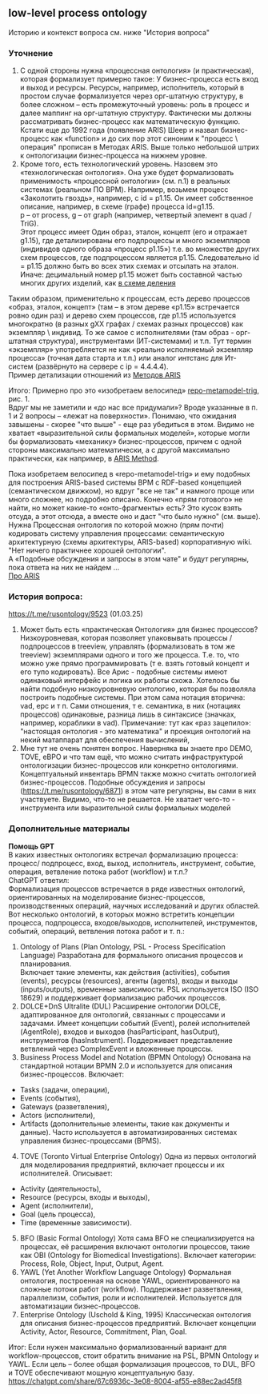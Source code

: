 ## low-level process ontology
Историю и контекст вопроса см. ниже "История вопроса"
### Уточнение
1. С одной стороны нужна «процессная онтология» (и практическая), которая формализует примерно такое: 
У бизнес-процесса есть вход и выход и ресурсы. Ресурсы, например, исполнитель, который в простом случае формализуется через орг-штатную структуру, в более сложном – есть промежуточный уровень: роль в процесс и далее маппинг на орг-штатную структуру. 
Фактически мы должны рассматривать бизнес-процесс как математическую функцию. Кстати еще до 1992 года (появление ARIS) Шеер и назвал бизнес-процесс как «function» и до сих пор этот синоним к "процесс \ операция" прописан в Методах ARIS. 
Выше только небольшой штрих к онтологизации бизнес-процесса на нижнем уровне.
2. Кроме того, есть технологический уровень. Назовем это «технологическая онтология». Она уже будет формализовать применимость «процессной онтологии» (см. п.1) в реальных системах (реальном ПО BPM). Например, возьмем процесс «Заколотить гвоздь», например, с id = p1.15. Он имеет собственное описание, например, в схеме (графе) процесса id=g1.15.  
p – от process, g – от graph (например, четвертый элемент в quad / TriG).  
Этот процесс имеет Один образ, эталон, концепт (его и отражает g1.15), где детализированы его подпроцессы и много экземпляров (индивидов одного образа «процесс p1.15») т.е. во множестве других схем процессов, где подпроцессом является p1.15. Следовательно id = p1.15 должно быть во всех этих схемах и отсылать на эталон. Иначе: децимальный номер p1.15 может быть составной частью многих других изделий, как [в схеме деления](https://github.com/bpmbpm/SemanticBPM/wiki/%D0%9C%D0%B5%D1%82%D0%B0%D0%BC%D0%BE%D0%B4%D0%B5%D0%BB%D1%8C-%D0%BF%D1%80%D0%BE%D1%86%D0%B5%D1%81%D1%81%D0%BE%D0%B2#3-%D0%BE%D1%82%D0%BA%D1%83%D0%B4%D0%B0-%D0%BD%D0%BE%D0%B3%D0%B8--%D1%83%D1%88%D0%B8-%D1%80%D0%B0%D1%81%D1%82%D1%83%D1%82-%D1%81%D0%B2%D0%BE%D0%B9--%D1%87%D1%83%D0%B6%D0%BE%D0%B9-%D1%87%D0%B8%D1%82%D0%B0%D1%82%D1%8C-%D0%BE%D0%BF%D1%86%D0%B8%D0%BE%D0%BD%D0%B0%D0%BB%D1%8C%D0%BD%D0%BE-%D0%B8%D0%BC%D0%B5%D0%B5%D1%82-%D0%BE%D0%B1%D0%B7%D0%BE%D1%80%D0%BD%D0%BE%D0%B5-%D0%B7%D0%BD%D0%B0%D1%87%D0%B5%D0%BD%D0%B8%D0%B5)

Таким образом, применительно к процессам, есть дерево процессов «образ, эталон, концепт» (там – в этом дереве «p1.15» встречается ровно один раз) и дерево схем процессов, где p1.15 используется многократно (в разных gXX графах / схемах разных процессов) как экземпляр \ индивид. То же самое с исполнителями (там образ - орг-штатная структура), инструментами (ИТ-системами) и т.п.
Тут термин «экземпляр» употребляется не как «реально исполняемый экземпляр процесса» (точная дата старта и т.п.) или аналог интстанс для Ит-систем (развёрнуто на сервере с ip = 4.4.4.4).  
Пример детализации отношений из [Методов ARIS](https://docs.aris.com/10.0.27.0/yay-method-reference/en/#/home/494393/en/1) 

Итого: Примерно про это «изобретаем велосипед» [repo-metamodel-trig](
https://github.com/bpmbpm/SemanticBPM/wiki/%D0%9C%D0%B5%D1%82%D0%B0%D0%BC%D0%BE%D0%B4%D0%B5%D0%BB%D1%8C-%D0%BF%D1%80%D0%BE%D1%86%D0%B5%D1%81%D1%81%D0%BE%D0%B2#repo-metamodel-trig), рис. 1.  
Вдруг мы не заметили и «до нас все придумали»? Вроде указанные в п. 1 и 2 вопросы – «лежат на поверхности». Понимаю, что ожидания завышены - скорее "что выше"  - еще раз убедиться в этом. 
Видимо не хватает «выразительной силы формальных моделей», которые могли бы формализовать «механику» бизнес-процессов, причем с одной стороны максимально математически, а с другой максимально практически, как например, в [ARIS Method](https://github.com/bpmbpm/doc/tree/main/BPM/ARIS/SCHEER/BASE). 

Пока изобретаем велосипед в «repo-metamodel-trig» и ему подобных для построения ARIS-based системы BPM c RDF-based концепцией (семантическом движком), но вдруг "все не так" и намного проще или много сложнее, но подробно описано. Конечно «прям готового» не найти, но может какие-то «онто-фрагменты» есть? Это кусок взять отсуда, а этот отсюда, а вместе оно и даст "что было нужно" (см. выше). 
Нужна Процессная онтология по которой можно (прям почти) кодировать систему управления процессами: семантическую архитектурную (схемы архитектуры, ARIS-based) корпоративную wiki. "Нет ничего практичнее хорошей онтологии".  
А «Подобные обсуждения и запросы в этом чате" и будут регулярны, пока ответа на них не найдем …  
[Про ARIS](https://github.com/bpmbpm/doc/blob/main/BPM/ARIS/history.md)

### История вопроса:
https://t.me/rusontology/9523 (01.03.25)
1. Может быть есть «практическая Онтология» для бизнес процессов? Низкоуровневая, которая позволяет упаковывать процессы / подпроцессов в treeview, управлять (формализовать в том же treeview) экземплярами одного и того же процесса. Т.е. то, что можно уже прямо программировать (т е. взять готовый концепт и его тупо кодировать). Все Арис - подобные системы имеют одинаковый интерфейс и логика их работы схожа. 
Хотелось бы найти подобную низкоуровневую онтологию, которая бы позволяла построить подобные системы. При этом сама нотация вторична: vad, epc и т п. 
Сами отношения, т е. семантика, в них (нотациях процессов) одинаковые, разница лишь в синтаксисе (значках, например, кораблики в vad).
Примечание: тут как «раз зацепило»: "настоящая онтология - это математика" и проекция онтологий на некий матаппарат для обеспечения вычислений,
2. Мне тут не очень понятен вопрос. Наверняка вы знаете про DEMO, TOVE, eBPO и что там ещё, что можно считать инфраструктурой онтологизации бизнес-процессов или конкретно онтологиями. Концептуальный инвентарь BPMN также можно считать онтологией бизнес-процессов. Подобные обсуждения и запросы (https://t.me/rusontology/6871) в этом чате регулярны, вы сами в них участвуете. Видимо, что-то не решается.
Не хватает чего-то - инструмента или выразительной силы формальных моделей

### Дополнительные материалы
**Помощь GPT**  
В каких известных онтологиях встречал формализацию процесса: процесс/ подпроцесс, вход, выход, исполнитель, инструмент, событие, операция, ветвление потока работ (workflow) и т.п.?  
ChatGPT ответил:  
Формализация процессов встречается в ряде известных онтологий, ориентированных на моделирование бизнес-процессов, производственных операций, научных исследований и других областей. Вот несколько онтологий, в которых можно встретить концепции процесса, подпроцесса, входов/выходов, исполнителей, инструментов, событий, операций, ветвления потока работ и т. п.:

1. Ontology of Plans (Plan Ontology, PSL - Process Specification Language)
Разработана для формального описания процессов и планирования.  
Включает такие элементы, как действия (activities), события (events), ресурсы (resources), агенты (agents), входы и выходы (inputs/outputs), временные зависимости.
PSL используется ISO (ISO 18629) и поддерживает формализацию рабочих процессов.
2. DOLCE+DnS Ultralite (DUL)
Расширение онтологии DOLCE, адаптированное для онтологий, связанных с процессами и задачами.
Имеет концепции событий (Event), ролей исполнителей (AgentRole), входов и выходов (hasParticipant, hasOutput), инструментов (hasInstrument).
Поддерживает представление ветвлений через ComplexEvent и вложенные процессы.
3. Business Process Model and Notation (BPMN Ontology)
Основана на стандартной нотации BPMN 2.0 и используется для описания бизнес-процессов. Включает:
- Tasks (задачи, операции),
- Events (события),
- Gateways (разветвления),
- Actors (исполнители),
- Artifacts (дополнительные элементы, такие как документы и данные).
Часто используется в автоматизированных системах управления бизнес-процессами (BPMS).
4. TOVE (Toronto Virtual Enterprise Ontology)
Одна из первых онтологий для моделирования предприятий, включает процессы и их исполнителей. Описывает:
- Activity (деятельность),
- Resource (ресурсы, входы и выходы),
- Agent (исполнители),
- Goal (цель процесса),
- Time (временные зависимости).
5. BFO (Basic Formal Ontology)
Хотя сама BFO не специализируется на процессах, её расширения включают онтологии процессов, такие как OBI (Ontology for Biomedical Investigations).
Включает категории: Process, Role, Object, Input, Output, Agent.
6. YAWL (Yet Another Workflow Language Ontology)
Формальная онтология, построенная на основе YAWL, ориентированного на сложные потоки работ (workflow).
Поддерживает разветвления, параллелизм, события, роли и исполнителей.
Используется для автоматизации бизнес-процессов.
7. Enterprise Ontology (Uschold & King, 1995)
Классическая онтология для описания бизнес-процессов предприятий.
Включает концепции Activity, Actor, Resource, Commitment, Plan, Goal.

Итог: 
Если нужен максимально формализованный вариант для workflow-процессов, стоит обратить внимание на PSL, BPMN Ontology и YAWL. Если цель – более общая формализация процессов, то DUL, BFO и TOVE обеспечивают мощную концептуальную базу.
https://chatgpt.com/share/67c6936c-3e08-8004-af55-e88ec2ad45f8

